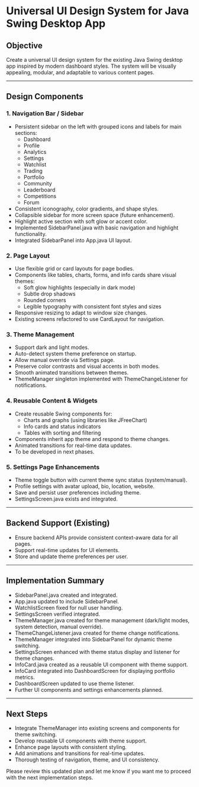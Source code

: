 # Universal UI Design System for Java Swing Desktop App

## Objective
Create a universal UI design system for the existing Java Swing desktop app inspired by modern dashboard styles. The system will be visually appealing, modular, and adaptable to various content pages.

---

## Design Components

### 1. Navigation Bar / Sidebar
- Persistent sidebar on the left with grouped icons and labels for main sections:
  - Dashboard
  - Profile
  - Analytics
  - Settings
  - Watchlist
  - Trading
  - Portfolio
  - Community
  - Leaderboard
  - Competitions
  - Forum
- Consistent iconography, color gradients, and shape styles.
- Collapsible sidebar for more screen space (future enhancement).
- Highlight active section with soft glow or accent color.
- Implemented SidebarPanel.java with basic navigation and highlight functionality.
- Integrated SidebarPanel into App.java UI layout.

### 2. Page Layout
- Use flexible grid or card layouts for page bodies.
- Components like tables, charts, forms, and info cards share visual themes:
  - Soft glow highlights (especially in dark mode)
  - Subtle drop shadows
  - Rounded corners
  - Legible typography with consistent font styles and sizes
- Responsive resizing to adapt to window size changes.
- Existing screens refactored to use CardLayout for navigation.

### 3. Theme Management
- Support dark and light modes.
- Auto-detect system theme preference on startup.
- Allow manual override via Settings page.
- Preserve color contrasts and visual accents in both modes.
- Smooth animated transitions between themes.
- ThemeManager singleton implemented with ThemeChangeListener for notifications.

### 4. Reusable Content & Widgets
- Create reusable Swing components for:
  - Charts and graphs (using libraries like JFreeChart)
  - Info cards and status indicators
  - Tables with sorting and filtering
- Components inherit app theme and respond to theme changes.
- Animated transitions for real-time data updates.
- To be developed in next phases.

### 5. Settings Page Enhancements
- Theme toggle button with current theme sync status (system/manual).
- Profile settings with avatar upload, bio, location, website.
- Save and persist user preferences including theme.
- SettingsScreen.java exists and integrated.

---

## Backend Support (Existing)
- Ensure backend APIs provide consistent context-aware data for all pages.
- Support real-time updates for UI elements.
- Store and update theme preferences per user.

---

## Implementation Summary

- SidebarPanel.java created and integrated.
- App.java updated to include SidebarPanel.
- WatchlistScreen fixed for null user handling.
- SettingsScreen verified integrated.
- ThemeManager.java created for theme management (dark/light modes, system detection, manual override).
- ThemeChangeListener.java created for theme change notifications.
- ThemeManager integrated into SidebarPanel for dynamic theme switching.
- SettingsScreen enhanced with theme status display and listener for theme changes.
- InfoCard.java created as a reusable UI component with theme support.
- InfoCard integrated into DashboardScreen for displaying portfolio metrics.
- DashboardScreen updated to use theme listener.
- Further UI components and settings enhancements planned.

---

## Next Steps

- Integrate ThemeManager into existing screens and components for theme switching.
- Develop reusable UI components with theme support.
- Enhance page layouts with consistent styling.
- Add animations and transitions for real-time updates.
- Thorough testing of navigation, theme, and UI consistency.

Please review this updated plan and let me know if you want me to proceed with the next implementation steps.
